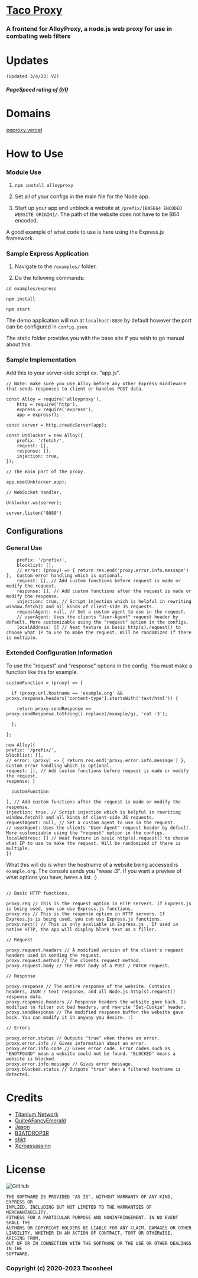 # [Taco Proxy](https://github.com/Tacosheel/TacoProxy)
### A frontend for AlloyProxy, a node.js web proxy for use in combating web filters

# Updates
```
(Updated 3/4/23: V2)
```

##### PageSpeed rating of [0/0](https://google.com) 

# Domains
[eeproxy.vercel](httrps://eeproxy.vercel.app)

# How to Use
### Module Use

1. `npm install alloyproxy`

2. Set all of your configs in the main file for the Node app.

3. Start up your app and unblock a website at `/prefix/[BASE64 ENCODED WEBSITE ORIGIN]/`. The path of the website does not have to be B64 encoded.

A good example of what code to use is here using the Express.js framework.

### Sample Express Application
1. Navigate to the `/examples/` folder.

2. Do the following commands:

```
cd examples/express

npm install

npm start
```

The demo application will run at `localhost:8080` by default however the port can be configured in `config.json`.

The static folder provides you with the base site if you wish to go manual about this.

### Sample Implementation 
Add this to your server-side script ex. "app.js".
```
// Note: make sure you use Alloy before any other Express middleware that sends responses to client or handles POST data.

const Alloy = require('alloyproxy'),
    http = require('http'),
    express = require('express'),
    app = express();
    
const server = http.createServer(app);   

const Unblocker = new Alloy({
    prefix: '/fetch/',
    request: [],
    response: [],
    injection: true,
});    
 
// The main part of the proxy. 
 
app.use(Unblocker.app);    

// WebSocket handler.

Unblocker.ws(server);    

server.listen('8080')

```

## Configurations
### General Use

```
    prefix: '/prefix/',
    blocklist: [],
    // error: (proxy) => { return res.end('proxy.error.info.message') },  Custom error handling which is optional.
    request: [], // Add custom functions before request is made or modify the request.
    response: [], // Add custom functions after the request is made or modify the response.
    injection: true, // Script injection which is helpful in rewriting window.fetch() and all kinds of client-side JS requests.
    requestAgent: null, // Set a custom agent to use in the request.
    // userAgent: Uses the clients "User-Agent" request header by default. More customizable using the "request" option in the configs.
    localAddress: [] // Neat feature in basic http(s).request() to choose what IP to use to make the request. Will be randomized if there is multiple.
```

### Extended Configuration Information

To use the "request" and "response" options in the config. You must make a function like this for example.

```
customFunction = (proxy) => {

  if (proxy.url.hostname == 'example.org' && proxy.response.headers['content-type'].startsWith('text/html')) {
  
    return proxy.sendResponse == proxy.sendResponse.toString().replace(/example/gi, 'cat :3');
  
  };

};

new Alloy({
prefix: '/prefix/',
blocklist: [],
// error: (proxy) => { return res.end('proxy.error.info.message') },  Custom error handling which is optional.
request: [], // Add custom functions before request is made or modify the request.
response: [
    
  customFunction
    
], // Add custom functions after the request is made or modify the response.
injection: true, // Script injection which is helpful in rewriting window.fetch() and all kinds of client-side JS requests.
requestAgent: null, // Set a custom agent to use in the request.
// userAgent: Uses the clients "User-Agent" request header by default. More customizable using the "request" option in the configs.
localAddress: [] // Neat feature in basic http(s).request() to choose what IP to use to make the request. Will be randomized if there is multiple.
})
```

What this will do is when the hostname of a website being accessed is `example.org`. The console sends you "weee :3". If you want a preview of what options you have, heres a list. :)

```

// Basic HTTP functions.

proxy.req // This is the request option in HTTP servers. If Express.js is being used, you can use Express.js functions.
proxy.res // This is the response option in HTTP servers. If Express.js is being used, you can use Express.js functions.
proxy.next() // This is only avaliable in Express.js . If used in native HTTP, the app will display blank text as a filler.

// Request

proxy.request.headers // A modified version of the client's request headers used in sending the request.
proxy.request.method // The clients request method.
proxy.request.body // The POST body of a POST / PATCH request. 

// Response

proxy.response // The entire response of the website. Contains headers, JSON / text response, and all Node.js http(s).request() response data.
proxy.response.headers // Response headers the website gave back. Is modified to filter out bad headers, and rewrite "Set-Cookie" header.
proxy.sendResponse // The modified response buffer the website gave back. You can modify it in anyway you desire. :)

// Errors

proxy.error.status // Outputs "true" when theres an error.
proxy.error.info // Gives information about an error.
proxy.error.info.code // Gives error code. Error codes such as "ENOTFOUND" mean a website could not be found. "BLOCKED" means a website is blocked.
proxy.error.info.message // Gives error message.
proxy.blocked.status // Outputs "true" when a filtered hostname is detected.

```

# Credits
- [Titanium Network](https://github.com/titaniumnetwork-dev)
- [QuiteAFancyEmerald](https://github.com/QuiteAFancyEmerald)
- [Jason](https://github.com/caracal-js)
- [B3ATDROP3R](https://github.com/B3ATDROP3R)
- [shirt](https://github.com/shirt-dev)
- [Xproassassinn](https://github.com/Xproassassinn)

# License 
![GitHub](https://img.shields.io/github/license/tacosheel/tacoproxy?style=for-the-badge)
```
THE SOFTWARE IS PROVIDED "AS IS", WITHOUT WARRANTY OF ANY KIND, EXPRESS OR
IMPLIED, INCLUDING BUT NOT LIMITED TO THE WARRANTIES OF MERCHANTABILITY,
FITNESS FOR A PARTICULAR PURPOSE AND NONINFRINGEMENT. IN NO EVENT SHALL THE
AUTHORS OR COPYRIGHT HOLDERS BE LIABLE FOR ANY CLAIM, DAMAGES OR OTHER
LIABILITY, WHETHER IN AN ACTION OF CONTRACT, TORT OR OTHERWISE, ARISING FROM,
OUT OF OR IN CONNECTION WITH THE SOFTWARE OR THE USE OR OTHER DEALINGS IN THE
SOFTWARE.
```
### Copyright (c) 2020-2023 Tacosheel
